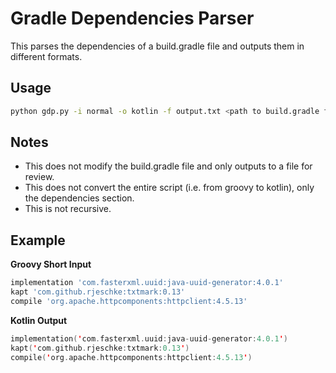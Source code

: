 # Gradle Dependencies Parser

This parses the dependencies of a build.gradle file and outputs them in different formats.

## Usage

```bash
python gdp.py -i normal -o kotlin -f output.txt <path to build.gradle file>
```
## Notes

* This does not modify the build.gradle file and only outputs to a file for review.
* This does not convert the entire script (i.e. from groovy to kotlin), only the dependencies section.
* This is not recursive.

## Example

**Groovy Short Input**

```groovy
implementation 'com.fasterxml.uuid:java-uuid-generator:4.0.1'
kapt 'com.github.rjeschke:txtmark:0.13'
compile 'org.apache.httpcomponents:httpclient:4.5.13'
```
**Kotlin Output**
```kotlin
implementation('com.fasterxml.uuid:java-uuid-generator:4.0.1')
kapt('com.github.rjeschke:txtmark:0.13')
compile('org.apache.httpcomponents:httpclient:4.5.13')
```